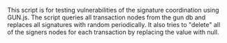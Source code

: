 This script is for testing vulnerabilities of the signature coordination using GUN.js. The script queries all transaction nodes from the gun db and replaces all signatures with random periodically. It also tries to "delete" all of the signers nodes for each transaction by replacing the value with null.